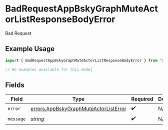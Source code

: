 # BadRequestAppBskyGraphMuteActorListResponseBodyError

Bad Request

## Example Usage

```typescript
import { BadRequestAppBskyGraphMuteActorListResponseBodyError } from "@speakeasy-api/bluesky/models/errors";

// No examples available for this model
```

## Fields

| Field                                                                                          | Type                                                                                           | Required                                                                                       | Description                                                                                    |
| ---------------------------------------------------------------------------------------------- | ---------------------------------------------------------------------------------------------- | ---------------------------------------------------------------------------------------------- | ---------------------------------------------------------------------------------------------- |
| `error`                                                                                        | [errors.AppBskyGraphMuteActorListError](../../models/errors/appbskygraphmuteactorlisterror.md) | :heavy_check_mark:                                                                             | N/A                                                                                            |
| `message`                                                                                      | *string*                                                                                       | :heavy_check_mark:                                                                             | N/A                                                                                            |